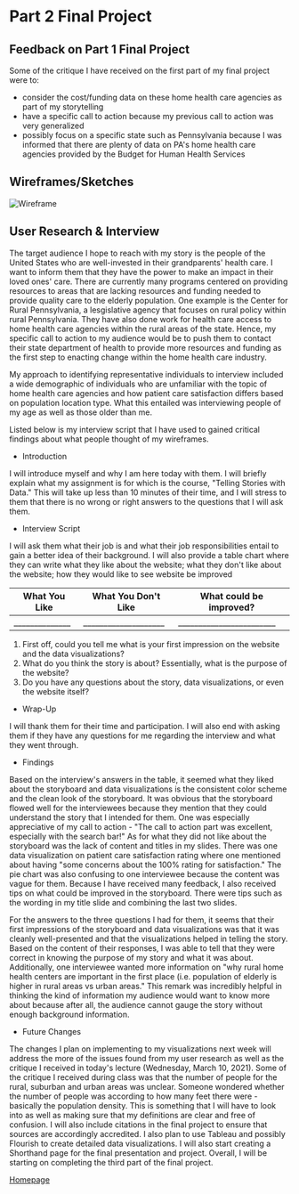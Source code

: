 # Part 2 Final Project

## Feedback on Part 1 Final Project
Some of the critique I have received on the first part of my final project were to:
* consider the cost/funding data on these home health care agencies as part of my storytelling
* have a specific call to action because my previous call to action was very generalized
* possibly focus on a specific state such as Pennsylvania because I was informed that there are plenty of data on PA's home health care agencies provided by the Budget for Human Health Services

## Wireframes/Sketches
![Wireframe](https://user-images.githubusercontent.com/78512051/110727606-98737a80-81e9-11eb-8c6e-558514fe1614.png)

## User Research & Interview
The target audience I hope to reach with my story is the people of the United States who are well-invested in their grandparents' health care. I want to inform them that they have the power to make an impact in their loved ones' care. There are currently many programs centered on providing resources to areas that are lacking resources and funding needed to provide quality care to the elderly population. One example is the Center for Rural Pennsylvania, a lesgislative agency that focuses on rural policy within rural Pennsylvania. They have also done work for health care access to home health care agencies within the rural areas of the state. Hence, my specific call to action to my audience would be to push them to contact their state department of health to provide more resources and funding as the first step to enacting change within the home health care industry. 

My approach to identifying representative individuals to interview included a wide demographic of individuals who are unfamiliar with the topic of home health care agencies and how patient care satisfaction differs based on population location type. What this entailed was interviewing people of my age as well as those older than me. 

Listed below is my interview script that I have used to gained critical findings about what people thought of my wireframes. 

* Introduction

I will introduce myself and why I am here today with them. I will briefly explain what my assignment is for which is the course, "Telling Stories with Data." This will take up less than 10 minutes of their time, and I will stress to them that there is no wrong or right answers to the questions that I will ask them. 

* Interview Script

I will ask them what their job is and what their job responsibilities entail to gain a better idea of their background. I will also provide a table chart where they can write what they like about the website; what they don't like about the website; how they would like to see website be improved

| What You Like  | What You Don't Like | What could be improved? |
| -------------  | ------------------- | ----------------------- |
| ______________ | ____________________| ________________________|

1. First off, could you tell me what is your first impression on the website and the data visualizations?
2. What do you think the story is about? Essentially, what is the purpose of the website?
3. Do you have any questions about the story, data visualizations, or even the website itself?

* Wrap-Up

I will thank them for their time and participation. I will also end with asking them if they have any questions for me regarding the interview and what they went through.

* Findings

Based on the interview's answers in the table, it seemed what they liked about the storyboard and data visualizations is the consistent color scheme and the clean look of the storyboard. It was obvious that the storyboard flowed well for the interviewees because they mention that they could understand the story that I intended for them. One was especially appreciative of my call to action - "The call to action part was excellent, especially with the search bar!" As for what they did not like about the storyboard was the lack of content and titles in my slides. There was one data visualization on patient care satisfaction rating where one mentioned about having "some concerns about the 100% rating for satisfaction." The pie chart was also confusing to one interviewee because the content was vague for them. Because I have received many feedback, I also received tips on what could be improved in the storyboard. There were tips such as the wording in my title slide and combining the last two slides. 

For the answers to the three questions I had for them, it seems that their first impressions of the storyboard and data visualizations was that it was cleanly well-presented and that the visualizations helped in telling the story. Based on the content of their responses, I was able to tell that they were correct in knowing the purpose of my story and what it was about. Additionally, one interviewee wanted more information on "why rural home health centers are important in the first place (i.e. population of elderly is higher in rural areas vs urban areas." This remark was incredibly helpful in thinking the kind of information my audience would want to know more about because after all, the audience cannot gauge the story without enough background information. 

* Future Changes

The changes I plan on implementing to my visualizations next week will address the more of the issues found from my user research as well as the critique I received in today's lecture (Wednesday, March 10, 2021). Some of the critique I received during class was that the number of people for the rural, suburban and urban areas was unclear. Someone wondered whether the number of people was according to how many feet there were - basically the population density. This is something that I will have to look into as well as making sure that my definitions are clear and free of confusion. I will also include citations in the final project to ensure that sources are accordingly accredited. I also plan to use Tableau and possibly Flourish to create detailed data visualizations. I will also start creating a Shorthand page for the final presentation and project. Overall, I will be starting on completing the third part of the final project.

[Homepage](README.md)
